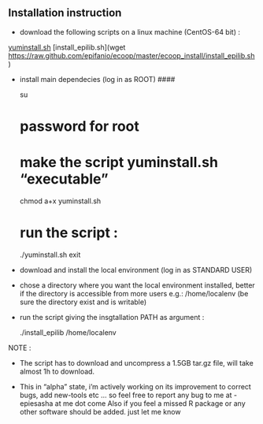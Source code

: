 
## Installation instruction

* download the following scripts on a linux machine (CentOS-64 bit) :

[yuminstall.sh](https://raw.github.com/epifanio/ecoop/master/ecoop_install/yuminstall.sh)
[install_epilib.sh](wget https://raw.github.com/epifanio/ecoop/master/ecoop_install/install_epilib.sh)

* install main dependecies (log in as  ROOT) ####

    su
    # password for root
    # make the script yuminstall.sh “executable” 
    chmod a+x yuminstall.sh
    # run the script :
    ./yuminstall.sh
    exit

* download and install the local environment (log in as STANDARD USER) 

* chose a directory where you want the local environment installed, better if the directory is accessible from more users e.g.:  /home/localenv  (be sure the directory exist and is writable)

* run the script giving the insgtallation PATH as argument :

    ./install_epilib /home/localenv



NOTE :

* The script has to download and uncompress a 1.5GB tar.gz file, will take almost 1h to download.

* This in “alpha” state, i’m actively working on its improvement to correct bugs, add new-tools etc …
so feel free to report any bug to me at - epiesasha at me dot come
Also if you feel a missed R package or any other software should be added. just let me know 

